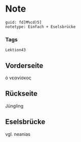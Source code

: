 # Note
```
guid: fd]M%cd)5]
notetype: Einfach + Eselsbrücke
```

### Tags
```
Lektion43
```

## Vorderseite
ὁ νεανίσκος

## Rückseite
Jüngling

## Eselsbrücke
vgl. neanias

